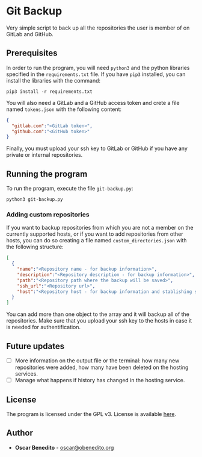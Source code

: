 # Git Backup

Very simple script to back up all the repositories the user is member of on GitLab and GitHub.

## Prerequisites

In order to run the program, you will need `python3` and the python libraries specified in the `requirements.txt` file. If you have `pip3` installed, you can install the libraries with the command:

```
pip3 install -r requirements.txt
```

You will also need a GitLab and a GitHub access token and crete a file named `tokens.json` with the following content:
```json
{
  "gitlab.com":"<GitLab token>",
  "github.com":"<GitHub token>"
}
```

Finally, you must upload your ssh key to GitLab or GitHub if you have any private or internal repositories.

## Running the program

To run the program, execute the file `git-backup.py`:

```
python3 git-backup.py
```

### Adding custom repositories

If you want to backup repositories from which you are not a member on the currently supported hosts, or if you want to add repositories from other hosts, you can do so creating a file named `custom_directories.json` with the following structure:

```json
[
  {
    "name":"<Repository name - for backup information>",
    "description":"<Repository description - for backup information>",
    "path":"<Repository path where the backup will be saved>",
    "ssh_url":"<Repository url>",
    "host":"<Repository host - for backup information and stablishing saving directory>"
  }
]
```

You can add more than one object to the array and it will backup all of the repositories. Make sure that you upload your ssh key to the hosts in case it is needed for authentification.

## Future updates

 - [ ] More information on the output file or the terminal: how many new repositories were added, how many have been deleted on the hosting services.
 - [ ] Manage what happens if history has changed in the hosting service.

## License

The program is licensed under the GPL v3. License is available [here](https://gitlab.com/oscarbenedito/git-backup/blob/master/COPYING).

## Author

 - **Oscar Benedito** - oscar@obenedito.org
